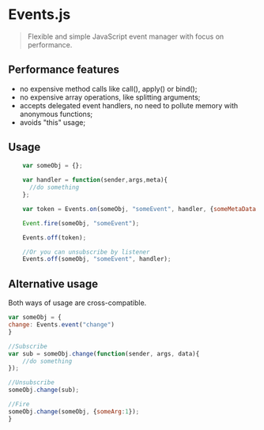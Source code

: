 # Events.js
>Flexible and simple JavaScript event manager with focus on performance.

## Performance features
* no expensive method calls like call(), apply() or bind();
* no expensive array operations, like splitting arguments;
* accepts delegated event handlers, no need to pollute memory with anonymous functions;
* avoids "this" usage;

## Usage
```js
    var someObj = {};
    
    var handler = function(sender,args,meta){
      //do something
    };

    var token = Events.on(someObj, "someEvent", handler, {someMetaData: 1, self: someObj});

    Event.fire(someObj, "someEvent");

    Events.off(token);

    //Or you can unsubscribe by listener
    Events.off(someObj, "someEvent", handler);
```
## Alternative usage
Both ways of usage are cross-compatible.
```js
var someObj = {
change: Events.event("change")
}

//Subscribe
var sub = someObj.change(function(sender, args, data){
    //do something
});

//Unsubscribe
someObj.change(sub);

//Fire
someObj.change(someObj, {someArg:1});
}
```


